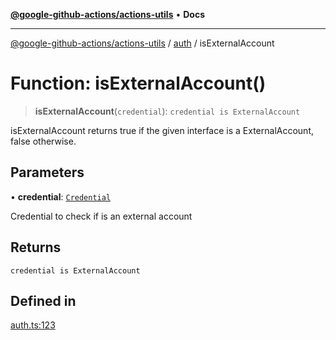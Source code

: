 [**@google-github-actions/actions-utils**](../../README.md) • **Docs**

***

[@google-github-actions/actions-utils](../../modules.md) / [auth](../README.md) / isExternalAccount

# Function: isExternalAccount()

> **isExternalAccount**(`credential`): `credential is ExternalAccount`

isExternalAccount returns true if the given interface is a ExternalAccount,
false otherwise.

## Parameters

• **credential**: [`Credential`](../type-aliases/Credential.md)

Credential to check if is an external account

## Returns

`credential is ExternalAccount`

## Defined in

[auth.ts:123](https://github.com/google-github-actions/actions-utils/blob/main/src/auth.ts#L123)
